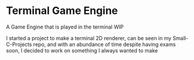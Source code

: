 # Terminal Game Engine
A Game Engine that is played in the terminal WIP

I started a  project to make a terminal 2D renderer, can be seen in my Small-C-Projects repo, and with an abundance of time despite having exams soon, I decided to work on something I always wanted to make
